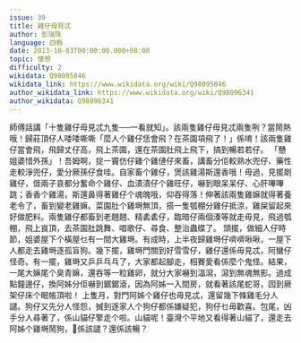 ```yaml
---
issue: 39
title: 雞仔毋見忒
author: 彭瑞珠
language: 四縣
date: 2013-10-03T00:00:00.000+08:00
topic: 懷想
difficulty: 2
wikidata: Q98095846
wikidata_link: https://www.wikidata.org/wiki/Q98095846
author_wikidata_link: https://www.wikidata.org/wiki/Q98096341
author_wikidata: Q98096341
---
```

師傅話講「十隻雞仔毋見忒九隻──一看就知」。該兩隻雞仔毋見忒兩隻咧？當鬧熱哦！歸莊頂仔人唩唩嘶嘶「麼人个雞仔恁會飛？在茶園項飛了！」係唷！該兩隻雞仔當會飛，飛歸丈仔高，飛上茶園，還在茶園肚飛上飛下，搞到暢若若仔。
「戇姐婆惜外孫」！吾姆啊，捉一竇仿仔雞个雞僆仔來畜，講畜分佢較熟水兜仔、藥性走較淨兜仔，愛分厥孫仔食哇。自家畜个雞仔，煲該雞湯斯還香哦！毋過，見擺㓾雞仔，𠊎兩子哀都分奮命个雞仔、血漬漬仔个雞旺仔，嚇到眼呆呆仔、心肝嗶嗶跳；香香个雞湯，斯還鼻得著雞仔个魂魄哦，仰吞得落！伸著該兩隻雞嫲就得著養老令了，畜到變老雞嫲。菜園肚个雞塒無頂，搭一隻瓠棚分雞仔抵涼，雞屎留起來好做肥料。兩隻雞仔都畜到老翹翹、精砉砉仔，臨暗仔兩個湊等就走毋見，飛過瓠棚，飛上峎頂，去茶園肚跳舞、唱歌仔、尋食、整治蟲蝶了。
頭擺，做細人仔時節，姐婆屋下个橫屋乜有一間大雞塒。有成時，上半夜歸雞塒仔嚌嚌啾啾，一屋下人都走去雞塒逐孤盲狗。幾下擺，雞塒門關到好雪雪仔，雞仔還係毋見忒，阿蠻仔怪奇。有一擺，雞塒又乒乒乓乓了，大家都起腳走，相賽愛看係麼个鬼怪。結果，一尾大嫲尾个臭青嫲，還吞等一粒雞卵，就分大家嚇到湢瀉，瀉到無魂無影。過成點鐘邊仔，換阿姊分佢嚇到鋸鋸滾，因為阿姊一入間房，就看著該尾蛇哥，囥到厥架仔床个眠帳頂啦！
上隻月，對門阿姊个雞仔也毋見忒，還留幾下條雞毛分人譴。狗仔又先分人怪怨，搣到逐家人个狗仔都係嫌疑犯，狗仔乜毋歡喜。包尾，凶手分人尋著了，係山貓仔擎走个啦。山貓呢！臺灣个平地又看得著山貓了，還走去阿姊个雞塒鬧狗，𫣆係該譴？還係該暢？